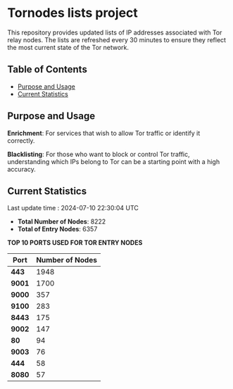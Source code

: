 # Tornodes lists project

This repository provides updated lists of IP addresses associated with Tor relay nodes. The lists are refreshed every 30 minutes to ensure they reflect the most current state of the Tor network.

## Table of Contents

- [Purpose and Usage](#purpose-and-usage)
- [Current Statistics](#current-statistics)


## Purpose and Usage

**Enrichment**: For services that wish to allow Tor traffic or identify it correctly.

**Blacklisting**: For those who want to block or control Tor traffic, understanding which IPs belong to Tor can be a starting point with a high accuracy.

## Current Statistics

Last update time : 2024-07-10 22:30:04 UTC

- **Total Number of Nodes**: 8222
- **Total of Entry Nodes**: 6357

**TOP 10 PORTS USED FOR TOR ENTRY NODES**

| **Port** | **Number of Nodes** |
|------|-----------------|
| **443**   | 1948  |
| **9001**   | 1700  |
| **9000**   | 357  |
| **9100**   | 283  |
| **8443**   | 175  |
| **9002**   | 147  |
| **80**   | 94  |
| **9003**   | 76  |
| **444**   | 58  |
| **8080**   | 57  |

